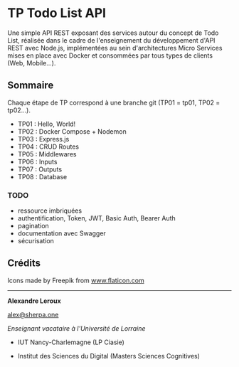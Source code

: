 # TP Todo List API

Une simple API REST exposant des services autour du concept de Todo List, réalisée dans le cadre de l'enseignement du développement d'API REST avec Node.js, implémentées au sein d'architectures Micro Services mises en place avec Docker et consommées par tous types de clients (Web, Mobile...).

## Sommaire

Chaque étape de TP correspond à une branche git (TP01 = tp01, TP02 = tp02...).

- TP01 : Hello, World!
- TP02 : Docker Compose + Nodemon
- TP03 : Express.js
- TP04 : CRUD Routes
- TP05 : Middlewares
- TP06 : Inputs
- TP07 : Outputs
- TP08 : Database

### TODO
- ressource imbriquées
- authentification, Token, JWT, Basic Auth, Bearer Auth
- pagination
- documentation avec Swagger
- sécurisation

## Crédits

Icons made by Freepik from www.flaticon.com

---

__Alexandre Leroux__

alex@sherpa.one

_Enseignant vacataire à l'Université de Lorraine_

- IUT Nancy-Charlemagne (LP Ciasie)

- Institut des Sciences du Digital (Masters Sciences Cognitives)
